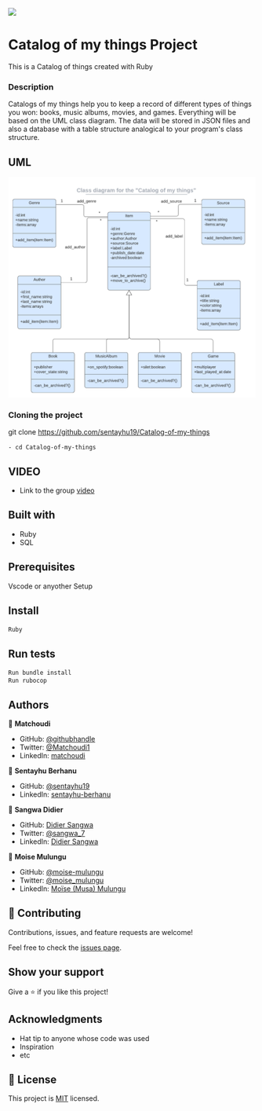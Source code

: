 
![](https://img.shields.io/badge/Microverse-blueviolet)
# Catalog of my things Project

This is a Catalog of things created with Ruby

### Description
Catalogs of my things help you to keep a record of different types of things you won: books, music albums, movies, and games. Everything will be based on the UML class diagram. The data will be stored in JSON files and also a database with a table structure analogical to your program's class structure.


## UML
![](./image/catalog_of_my_things.png)

### Cloning the project

 git clone https://github.com/sentayhu19/Catalog-of-my-things <Your-Build-Directory>
``` 
- cd Catalog-of-my-things
```

## VIDEO

- Link to the group [video](https://drive.google.com/file/d/1t1lnXeiNjhjE1Qa2eWHWRLhIv7Z5xS6M/view?usp=sharing)

## Built with
- Ruby
- SQL

## Prerequisites

Vscode or anyother
Setup
## Install
    Ruby
## Run tests
    Run bundle install
    Run rubocop

## Authors

👤 **Matchoudi**

- GitHub: [@githubhandle](https://github.com/LionRouge1)
- Twitter: [@Matchoudi1](https://twitter.com/Matchoudi1)
- LinkedIn: [matchoudi](https://linkedin.com/in/matchoudi)

👤 **Sentayhu Berhanu**

- GitHub: [@sentayhu19](https://github.com/sentayhu19)
- LinkedIn: [sentayhu-berhanu](https://www.linkedin.com/in/sentayhu-berhanu-6376579a/)

👤 **Sangwa Didier**

- GitHub: [Didier Sangwa](https://github.com/sangwa7)
- Twitter: [@sangwa_7](https://twitter.com/sangwa_7)
- LinkedIn: [Didier Sangwa](https://www.linkedin.com/in/didier-sangwa)


👤 **Moise Mulungu**
- GitHub: [@moise-mulungu](https://github.com/moise-mulungu)
- Twitter: [@moise_mulungu](https://twitter.com/moise_mulungu)
- LinkedIn: [Moïse (Musa) Mulungu](https://www.linkedin.com/in/moisemulungu/)


## 🤝 Contributing

Contributions, issues, and feature requests are welcome!

Feel free to check the [issues page](https://github.com/sentayhu19/Catalog-of-my-things/issues).

## Show your support

Give a ⭐️ if you like this project!

## Acknowledgments

- Hat tip to anyone whose code was used
- Inspiration
- etc

## 📝 License

This project is [MIT](./MIT.md) licensed.
